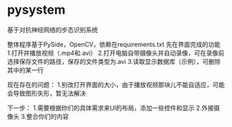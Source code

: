 # pysystem
基于对抗神经网络的步态识别系统

整体程序基于PySide，OpenCV，依赖在requirements.txt
先在界面完成的功能
1.打开并播放视频（.mp4和.avi）
2.打开电脑自带摄像头并自动录像，可在录像前选择保存文件的路径，保存的文件类型为.avi
3.读取显示数据库（示例），可删除其中的某一行

现在存在的问题：
1.别改打开界面的大小，由于播放视频那块儿不能自适应，可能会导致图形失形，暂无法解决


下一步：
1.需要根据你们的具体需求来UI的布局，添加一些控件和显示
2.外接摄像头
3.整合你们的内容
